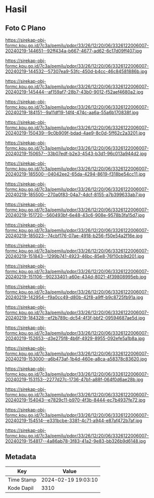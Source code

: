 # Hasil

## Foto C Plano

https://sirekap-obj-formc.kpu.go.id/7c3a/pemilu/pdpr/33/26/12/20/06/3326122006007-20240219-144651--92ff434a-b667-4677-ad62-6c17d09ff407.jpg

https://sirekap-obj-formc.kpu.go.id/7c3a/pemilu/pdpr/33/26/12/20/06/3326122006007-20240219-144532--57307ea9-53fc-450d-b4cc-46c84581886b.jpg

https://sirekap-obj-formc.kpu.go.id/7c3a/pemilu/pdpr/33/26/12/20/06/3326122006007-20240219-145444--af159af7-28b7-43b0-9012-f52aef4680a2.jpg

https://sirekap-obj-formc.kpu.go.id/7c3a/pemilu/pdpr/33/26/12/20/06/3326122006007-20240219-184151--9a11df19-14f4-474c-aa6a-55a6b170838f.jpg

https://sirekap-obj-formc.kpu.go.id/7c3a/pemilu/pdpr/33/26/12/20/06/3326122006007-20240219-150439--9c0b909f-bdad-4ae9-8c0d-5ff62c2a3201.jpg

https://sirekap-obj-formc.kpu.go.id/7c3a/pemilu/pdpr/33/26/12/20/06/3326122006007-20240219-150657--33b07edf-b2e3-4543-b3d1-96c013a944d2.jpg

https://sirekap-obj-formc.kpu.go.id/7c3a/pemilu/pdpr/33/26/12/20/06/3326122006007-20240219-185500--04042ee2-65da-4294-8619-f318be54cc11.jpg

https://sirekap-obj-formc.kpu.go.id/7c3a/pemilu/pdpr/33/26/12/20/06/3326122006007-20240219-185500--270a0f83-04a7-4dcf-8155-a7b399633ab7.jpg

https://sirekap-obj-formc.kpu.go.id/7c3a/pemilu/pdpr/33/26/12/20/06/3326122006007-20240219-151720--560493bf-6e48-43c6-908e-9578b3fa15d7.jpg

https://sirekap-obj-formc.kpu.go.id/7c3a/pemilu/pdpr/33/26/12/20/06/3326122006007-20240219-185023--74cbf176-07ae-4918-b256-f50e54a2f16e.jpg

https://sirekap-obj-formc.kpu.go.id/7c3a/pemilu/pdpr/33/26/12/20/06/3326122006007-20240219-151843--1299b741-4923-46bc-85e8-76f10cb9d201.jpg

https://sirekap-obj-formc.kpu.go.id/7c3a/pemilu/pdpr/33/26/12/20/06/3326122006007-20240219-151106--90233401-a60e-434d-8021-4f39808995eb.jpg

https://sirekap-obj-formc.kpu.go.id/7c3a/pemilu/pdpr/33/26/12/20/06/3326122006007-20240219-142954--f9a0cc49-d80b-42f8-a9ff-b9c8725fb91a.jpg

https://sirekap-obj-formc.kpu.go.id/7c3a/pemilu/pdpr/33/26/12/20/06/3326122006007-20240219-184328--ef2b789c-dc54-4f3f-bbf2-09594687ae5d.jpg

https://sirekap-obj-formc.kpu.go.id/7c3a/pemilu/pdpr/33/26/12/20/06/3326122006007-20240219-152653--d3e275f8-4b6f-4929-8955-092efe5a1b8a.jpg

https://sirekap-obj-formc.kpu.go.id/7c3a/pemilu/pdpr/33/26/12/20/06/3326122006007-20240219-153000--a6b473af-1b4d-460e-a8ca-a58378c83620.jpg

https://sirekap-obj-formc.kpu.go.id/7c3a/pemilu/pdpr/33/26/12/20/06/3326122006007-20240219-153153--2277d27c-1736-47b1-a88f-064f0d6ae28b.jpg

https://sirekap-obj-formc.kpu.go.id/7c3a/pemilu/pdpr/33/26/12/20/06/3326122006007-20240219-154043--e7829c11-b970-4f3b-8444-ec7b4937fe72.jpg

https://sirekap-obj-formc.kpu.go.id/7c3a/pemilu/pdpr/33/26/12/20/06/3326122006007-20240219-154514--e331bcbe-3381-4c71-a944-e87af472b7af.jpg

https://sirekap-obj-formc.kpu.go.id/7c3a/pemilu/pdpr/33/26/12/20/06/3326122006007-20240219-154817--4a86ab78-3f83-41a2-9e83-bb326b9d6148.jpg


## Metadata

| Key        | Value               |
| ---------- | ------------------- |
| Time Stamp | 2024-02-19 19:03:10 |
| Kode Dapil | 3310                |




